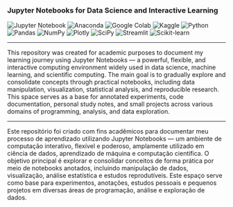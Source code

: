 ### Jupyter Notebooks for Data Science and Interactive Learning

![Jupyter Notebook](https://img.shields.io/badge/jupyter-0d1117?style=for-the-badge&logo=jupyter&logoColor=25fafe)
![Anaconda](https://img.shields.io/badge/Anaconda-0d1117?style=for-the-badge&logo=anaconda&logoColor=25fafe)
![Google Colab](https://img.shields.io/badge/Google%20Colab-0d1117?style=for-the-badge&logo=googlecolab&logoColor=25fafe)
![Kaggle](https://img.shields.io/badge/Kaggle-0d1117?style=for-the-badge&logo=kaggle&logoColor=25fafe)
![Python](https://img.shields.io/badge/python-0d1117?style=for-the-badge&logo=python&logoColor=25fafe)
![Pandas](https://img.shields.io/badge/pandas-0d1117?style=for-the-badge&logo=pandas&logoColor=25fafe)
![NumPy](https://img.shields.io/badge/numpy-0d1117?style=for-the-badge&logo=numpy&logoColor=25fafe)
![Plotly](https://img.shields.io/badge/plotly-0d1117?style=for-the-badge&logo=plotly&logoColor=25fafe)
![SciPy](https://img.shields.io/badge/SciPy-0d1117?style=for-the-badge&logo=scipy&logoColor=25fafe)
![Streamlit](https://img.shields.io/badge/streamlit-0d1117?style=for-the-badge&logo=streamlit&logoColor=25fafe)
![Scikit-learn](https://img.shields.io/badge/scikit--learn-0d1117?style=for-the-badge&logo=scikit-learn&logoColor=25fafe)

---
This repository was created for academic purposes to document my learning journey using Jupyter Notebooks — a powerful, flexible, and interactive computing environment widely used in data science, machine learning, and scientific computing. The main goal is to gradually explore and consolidate concepts through practical notebooks, including data manipulation, visualization, statistical analysis, and reproducible research. This space serves as a base for annotated experiments, code documentation, personal study notes, and small projects across various domains of programming, analysis, and data exploration.

---

Este repositório foi criado com fins acadêmicos para documentar meu processo de aprendizado utilizando Jupyter Notebooks — um ambiente de computação interativo, flexível e poderoso, amplamente utilizado em ciência de dados, aprendizado de máquina e computação científica. O objetivo principal é explorar e consolidar conceitos de forma prática por meio de notebooks anotados, incluindo manipulação de dados, visualização, análise estatística e estudos reprodutíveis. Este espaço serve como base para experimentos, anotações, estudos pessoais e pequenos projetos em diversas áreas de programação, análise e exploração de dados.
